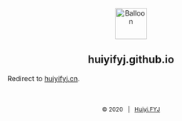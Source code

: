 <div align=center>
	<img src="https://github.com/huiyifyj/huiyifyj.cn/blob/master/2017.12.25~/img/favicon.png" alt="Balloon" width="64"/>
	<h2>huiyifyj.github.io</h2>
</div>

Redirect to [huiyifyj.cn](https://huiyifyj.cn).

<br>
<br>
<div align=center>
    <sub>
        &copy; 2020 &nbsp; | &nbsp; <a href="https://huiyifyj.github.io" target="_blank">Huiyi.FYJ</a>
    </sub>
</div>
